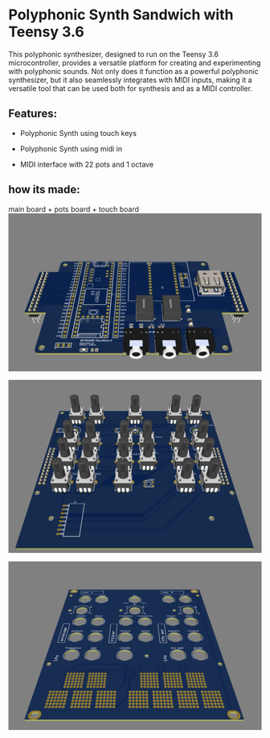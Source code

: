# Polyphonic Synth Sandwich with Teensy 3.6

This polyphonic synthesizer, designed to run on the Teensy 3.6 microcontroller, provides a versatile platform for creating and experimenting with polyphonic sounds. Not only does it function as a powerful polyphonic synthesizer, but it also seamlessly integrates with MIDI inputs, making it a versatile tool that can be used both for synthesis and as a MIDI controller.

## Features:

- Polyphonic Synth using touch keys 

- Polyphonic Synth using midi in

- MIDI interface with 22 pots and 1 octave

## how its made:

main board + pots board + touch board
![Esempio di immagine](https://github.com/frmurgia/artboard-square/blob/main/hardware/mainboard/main%20board.png?raw=true)

![Esempio di immagine](https://github.com/frmurgia/artboard-square/blob/main/hardware/potsboard/pots%20board.png?raw=true)

![Esempio di immagine](https://raw.githubusercontent.com/frmurgia/artboard-square/main/hardware/touchboard/touch%20board.png)

